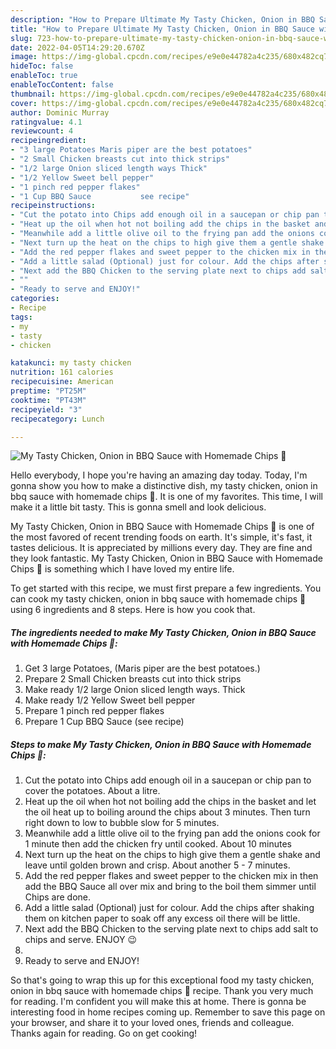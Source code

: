 ```yaml
---
description: "How to Prepare Ultimate My Tasty Chicken, Onion in BBQ Sauce with Homemade Chips 🤩"
title: "How to Prepare Ultimate My Tasty Chicken, Onion in BBQ Sauce with Homemade Chips 🤩"
slug: 723-how-to-prepare-ultimate-my-tasty-chicken-onion-in-bbq-sauce-with-homemade-chips
date: 2022-04-05T14:29:20.670Z
image: https://img-global.cpcdn.com/recipes/e9e0e44782a4c235/680x482cq70/my-tasty-chicken-onion-in-bbq-sauce-with-homemade-chips-recipe-main-photo.jpg
hideToc: false
enableToc: true
enableTocContent: false
thumbnail: https://img-global.cpcdn.com/recipes/e9e0e44782a4c235/680x482cq70/my-tasty-chicken-onion-in-bbq-sauce-with-homemade-chips-recipe-main-photo.jpg
cover: https://img-global.cpcdn.com/recipes/e9e0e44782a4c235/680x482cq70/my-tasty-chicken-onion-in-bbq-sauce-with-homemade-chips-recipe-main-photo.jpg
author: Dominic Murray
ratingvalue: 4.1
reviewcount: 4
recipeingredient:
- "3 large Potatoes Maris piper are the best potatoes"
- "2 Small Chicken breasts cut into thick strips"
- "1/2 large Onion sliced length ways Thick"
- "1/2 Yellow Sweet bell pepper"
- "1 pinch red pepper flakes"
- "1 Cup BBQ Sauce           see recipe"
recipeinstructions:
- "Cut the potato into Chips add enough oil in a saucepan or chip pan to cover the potatoes. About a litre."
- "Heat up the oil when hot not boiling add the chips in the basket and let the oil heat up to boiling around the chips about 3 minutes. Then turn right down to low to bubble slow for 5 minutes."
- "Meanwhile add a little olive oil to the frying pan add the onions cook for 1 minute then add the chicken fry until cooked. About 10 minutes"
- "Next turn up the heat on the chips to high give them a gentle shake and leave until golden brown and crisp. About another 5 - 7 minutes."
- "Add the red pepper flakes and sweet pepper to the chicken mix in then add the BBQ Sauce all over mix and bring to the boil them simmer until Chips are done."
- "Add a little salad (Optional) just for colour. Add the chips after shaking them on kitchen paper to soak off any excess oil there will be little."
- "Next add the BBQ Chicken to the serving plate next to chips add salt to chips and serve. ENJOY 😉"
- ""
- "Ready to serve and ENJOY!"
categories:
- Recipe
tags:
- my
- tasty
- chicken

katakunci: my tasty chicken 
nutrition: 161 calories
recipecuisine: American
preptime: "PT25M"
cooktime: "PT43M"
recipeyield: "3"
recipecategory: Lunch

---
```



![My Tasty Chicken, Onion in BBQ Sauce with Homemade Chips 🤩](https://img-global.cpcdn.com/recipes/e9e0e44782a4c235/680x482cq70/my-tasty-chicken-onion-in-bbq-sauce-with-homemade-chips-recipe-main-photo.jpg)

Hello everybody, I hope you're having an amazing day today. Today, I'm gonna show you how to make a distinctive dish, my tasty chicken, onion in bbq sauce with homemade chips 🤩. It is one of my favorites. This time, I will make it a little bit tasty. This is gonna smell and look delicious.



My Tasty Chicken, Onion in BBQ Sauce with Homemade Chips 🤩 is one of the most favored of recent trending foods on earth. It's simple, it's fast, it tastes delicious. It is appreciated by millions every day. They are fine and they look fantastic. My Tasty Chicken, Onion in BBQ Sauce with Homemade Chips 🤩 is something which I have loved my entire life.


To get started with this recipe, we must first prepare a few ingredients. You can cook my tasty chicken, onion in bbq sauce with homemade chips 🤩 using 6 ingredients and 8 steps. Here is how you cook that.

<!--inarticleads1-->

##### The ingredients needed to make My Tasty Chicken, Onion in BBQ Sauce with Homemade Chips 🤩:

1. Get 3 large Potatoes, (Maris piper are the best potatoes.)
1. Prepare 2 Small Chicken breasts cut into thick strips
1. Make ready 1/2 large Onion sliced length ways. Thick
1. Make ready 1/2 Yellow Sweet bell pepper
1. Prepare 1 pinch red pepper flakes
1. Prepare 1 Cup BBQ Sauce           (see recipe)




<!--inarticleads2-->

##### Steps to make My Tasty Chicken, Onion in BBQ Sauce with Homemade Chips 🤩:

1. Cut the potato into Chips add enough oil in a saucepan or chip pan to cover the potatoes. About a litre.
1. Heat up the oil when hot not boiling add the chips in the basket and let the oil heat up to boiling around the chips about 3 minutes. Then turn right down to low to bubble slow for 5 minutes.
1. Meanwhile add a little olive oil to the frying pan add the onions cook for 1 minute then add the chicken fry until cooked. About 10 minutes
1. Next turn up the heat on the chips to high give them a gentle shake and leave until golden brown and crisp. About another 5 - 7 minutes.
1. Add the red pepper flakes and sweet pepper to the chicken mix in then add the BBQ Sauce all over mix and bring to the boil them simmer until Chips are done.
1. Add a little salad (Optional) just for colour. Add the chips after shaking them on kitchen paper to soak off any excess oil there will be little.
1. Next add the BBQ Chicken to the serving plate next to chips add salt to chips and serve. ENJOY 😉
1. 
1. Ready to serve and ENJOY!



So that's going to wrap this up for this exceptional food my tasty chicken, onion in bbq sauce with homemade chips 🤩 recipe. Thank you very much for reading. I'm confident you will make this at home. There is gonna be interesting food in home recipes coming up. Remember to save this page on your browser, and share it to your loved ones, friends and colleague. Thanks again for reading. Go on get cooking!
